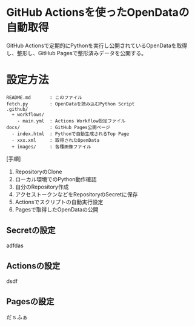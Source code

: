 # GitHub Actionsを使ったOpenDataの自動取得
GitHub Actionsで定期的にPythonを実行し公開されているOpenDataを取得し、整形し、GitHub Pagesで整形済みデータを公開する。

# 設定方法
```
README.md       : このファイル
fetch.py        : OpenDataを読み込むPython Script
.github/
  + workflows/
    - main.yml  : Actions Workflow設定ファイル
docs/           : GitHub Pages公開ページ
  - index.html  : Pythonで自動生成されるTop Page
  - xxx.xml     : 取得されたOpenData
  + images/     : 各種画像ファイル
```
[手順]
1. RepositoryのClone
1. ローカル環境でのPython動作確認
1. 自分のRepository作成
1. アクセストークンなどをRepositoryのSecretに保存
1. Actionsでスクリプトの自動実行設定
1. Pagesで取得したOpenDataの公開

## Secretの設定
adfdas

## Actionsの設定
dsdf


## Pagesの設定
だｓふぁ
